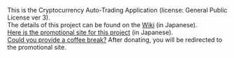 This is the Cryptocurrency Auto-Trading Application (license: General Public License ver 3).<br>
The details of this project can be found on the [Wiki](https://github.com/ShoheiKIMURA389/bitBuyer-0.8.1.a/wiki) (in Japanese).<br>
[Here is the promotional site for this project](https://coin-clash-lab.com) (in Japanese).<br>
[Could you provide a coffee break?](https://www.paypal.com/ncp/payment/94AVNEYF53NCA) After donating, you will be redirected to the promotional site.
